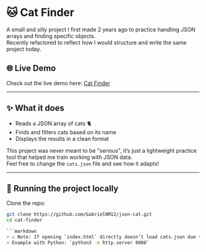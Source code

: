 # 🐱 Cat Finder

A small and silly project I first made 2 years ago to practice handling JSON arrays and finding specific objects.  
Recently refactored to reflect how I would structure and write the same project today.

## 🌐 Live Demo

Check out the live demo here: [Cat Finder](https://gabrielnm12.github.io/cat-finder/)

---

## ✨ What it does

- Reads a JSON array of cats 🐈
- Finds and filters cats based on its name
- Displays the results in a clean format

This project was never meant to be "serious", it’s just a lightweight practice tool that helped me train working with JSON data.  
Feel free to change the `cats.json` file and see how it adapts!

---

## 🚀 Running the project locally

Clone the repo:

```bash
git clone https://github.com/GabrielNM12/json-cat.git
cd cat-finder

```markdown
> ⚠️ Note: If opening `index.html` directly doesn’t load cats.json due to browser restrictions, serve the folder with a local server.  
> Example with Python: `python3 -m http.server 8000`